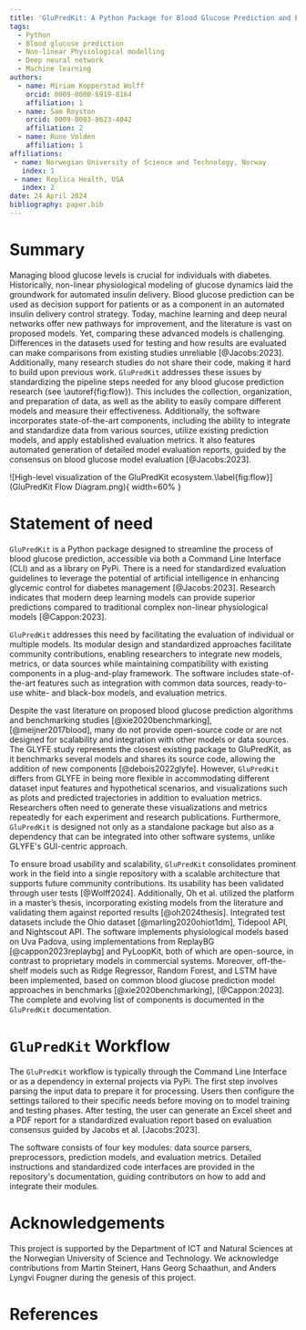 ```yaml
---
title: 'GluPredKit: A Python Package for Blood Glucose Prediction and Evaluation'
tags:
  - Python
  - Blood glucose prediction
  - Non-linear Physiological modelling
  - Deep neural network
  - Machine learning
authors:
  - name: Miriam Kopperstad Wolff
    orcid: 0009-0000-6919-8164
    affiliation: 1 
  - name: Sam Royston
    orcid: 0009-0003-8623-4042
    affiliation: 2
  - name: Rune Volden
    affiliation: 1
affiliations:
 - name: Norwegian University of Science and Technology, Norway
   index: 1
 - name: Replica Health, USA
   index: 2
date: 24 April 2024
bibliography: paper.bib
---
```


# Summary

Managing blood glucose levels is crucial for individuals with diabetes. Historically, non-linear physiological modeling of glucose dynamics laid the groundwork for automated insulin delivery. Blood glucose prediction can be used as decision support for patients or as a component in an automated insulin delivery control strategy. Today, machine learning and deep neural networks offer new pathways for improvement, and the literature is vast on proposed models. Yet, comparing these advanced models is challenging. Differences in the datasets used for testing and how results are evaluated can make comparisons from existing studies unreliable [@Jacobs:2023]. Additionally, many research studies do not share their code, making it hard to build upon previous work. `GluPredKit` addresses these issues by standardizing the pipeline steps needed for any blood glucose prediction research (see \autoref{fig:flow}). This includes the collection, organization, and preparation of data, as well as the ability to easily compare different models and measure their effectiveness. Additionally, the software incorporates state-of-the-art components, including the ability to integrate and standardize data from various sources, utilize existing prediction models, and apply established evaluation metrics. It also features automated generation of detailed model evaluation reports, guided by the consensus on blood glucose model evaluation [@Jacobs:2023].


![High-level visualization of the GluPredKit ecosystem.\label{fig:flow}](GluPredKit Flow Diagram.png){ width=60% }


# Statement of need


`GluPredKit` is a Python package designed to streamline the process of blood glucose prediction, accessible via both a Command Line Interface (CLI) and as a library on PyPi. There is a need for standardized evaluation guidelines to leverage the potential of artificial intelligence in enhancing glycemic control for diabetes management [@Jacobs:2023]. Research indicates that modern deep learning models can provide superior predictions compared to traditional complex non-linear physiological models [@Cappon:2023].

`GluPredKit` addresses this need by facilitating the evaluation of individual or multiple models. Its modular design and standardized approaches facilitate community contributions, enabling researchers to integrate new models, metrics, or data sources while maintaining compatibility with existing components in a plug-and-play framework. The software includes state-of-the-art features such as integration with common data sources, ready-to-use white- and black-box models, and evaluation metrics. 

Despite the vast literature on proposed blood glucose prediction algorithms and benchmarking studies [@xie2020benchmarking], [@meijner2017blood], many do not provide open-source code or are not designed for scalability and integration with other models or data sources. The GLYFE study represents the closest existing package to GluPredKit, as it benchmarks several models and shares its source code, allowing the addition of new components [@debois2022glyfe]. However, `GluPredKit` differs from GLYFE in being more flexible in accommodating different dataset input features and hypothetical scenarios, and visualizations such as plots and predicted trajectories in addition to evaluation metrics. Researchers often need to generate these visualizations and metrics repeatedly for each experiment and research publications. Furthermore, `GluPredKit` is designed not only as a standalone package but also as a dependency that can be integrated into other software systems, unlike GLYFE's GUI-centric approach.

To ensure broad usability and scalability, `GluPredKit` consolidates prominent work in the field into a single repository with a scalable architecture that supports future community contributions. Its usability has been validated through user tests [@Wolff2024]. Additionally, Oh et al. utilized the platform in a master’s thesis, incorporating existing models from the literature and validating them against reported results [@oh2024thesis]. Integrated test datasets include the Ohio dataset [@marling2020ohiot1dm], Tidepool API, and Nightscout API. The software implements physiological models based on Uva Padova, using implementations from ReplayBG [@cappon2023replaybg] and PyLoopKit, both of which are open-source, in contrast to proprietary models in commercial systems. Moreover, off-the-shelf models such as Ridge Regressor, Random Forest, and LSTM have been implemented, based on common blood glucose prediction model approaches in benchmarks [@xie2020benchmarking], [@Cappon:2023]. The complete and evolving list of components is documented in the `GluPredKit` documentation.




# `GluPredKit` Workflow

The `GluPredKit` workflow is typically through the Command Line Interface or as a dependency in external projects via PyPi. The first step involves parsing the input data to prepare it for processing. Users then configure the settings tailored to their specific needs before moving on to model training and testing phases. After testing, the user can generate an Excel sheet and a PDF report for a standardized evaluation report based on evaluation consensus guided by Jacobs et al. [Jacobs:2023]. 


The software consists of four key modules: data source parsers, preprocessors, prediction models, and evaluation metrics. Detailed instructions and standardized code interfaces are provided in the repository's documentation, guiding contributors on how to add and integrate their modules.






# Acknowledgements

This project is supported by the Department of ICT and Natural Sciences at the Norwegian University of Science and Technology. We acknowledge contributions from Martin Steinert, Hans Georg Schaathun, and Anders Lyngvi Fougner during the genesis of this project. 


# References








